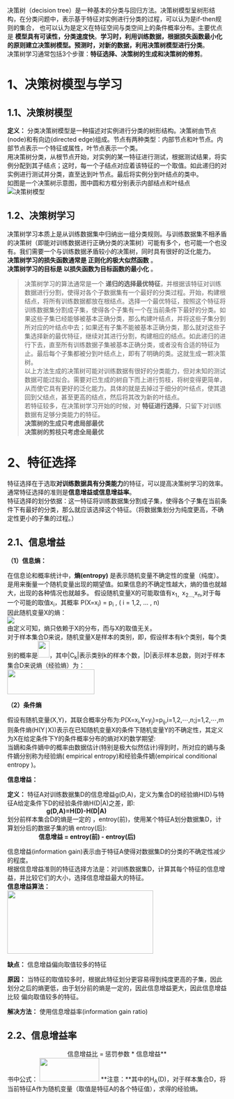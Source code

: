 决策树（decision tree）是一种基本的分类与回归方法。决策树模型呈树形结构，在分类问题中，表示基于特征对实例进行分类的过程，可以认为是if-then规则的集合，
也可以认为是定义在特征空间与类空间上的条件概率分布。主要优点是 **模型具有可读性，分类速度快**。**学习时，利用训练数据，根据损失函数最小化的原则建立决策树模型。预测时，对新的数据，利用决策树模型进行分类**。  
决策树学习通常包括3个步骤：**特征选择、决策树的生成和决策树的修剪**。  

# 1、决策树模型与学习

## 1.1、决策树模型

**定义：** 分类决策树模型是一种描述对实例进行分类的树形结构。决策树由节点(node)和有向边(directed edge)组成。节点有两种类型：内部节点和叶节点。内部节点表示一个特征或属性，叶节点表示一个类。  
用决策树分类，从根节点开始，对实例的某一特征进行测试，根据测试结果，将实例分配到其子结点；这时，每一个子结点对应着该特征的一个取值。如此递归的对实例进行测试并分类，直至达到叶节点。最后将实例分到叶结点的类中。  
如图是一个决策树示意图，图中圆和方框分别表示内部结点和叶结点  
![决策树模型](http://images0.cnblogs.com/blog/790160/201508/281727480004448.png)  
 
 ## 1.2、决策树学习
 
 决策树学习本质上是从训练数据集中归纳出一组分类规则。与训练数据集不相矛盾的决策树（即能对训练数据进行正确分类的决策树）可能有多个，也可能一个也没有。我们需要一个与训练数据矛盾较小的决策树，同时具有很好的泛化能力。    
**决策树学习的损失函数通常是 正则化的极大似然函数** 。  
**决策树学习的目标是 以损失函数为目标函数的最小化** 。    
> 决策树学习的算法通常是一个 **递归的选择最优特征**，并根据该特征对训练数据进行分割，使得对各个子数据集有一个最好的分类过程。开始，构建根结点，将所有训练数据都放在根结点。选择一个最优特征，按照这个特征将训练数据集分割成子集，使得各个子集有一个在当前条件下最好的分类。如果这些子集已经能够被基本正确分类，那么构建叶结点，并将这些子集分到所对应的叶结点中去；如果还有子集不能被基本正确分类，那么就对这些子集选择新的最优特征，继续对其进行分割，构建相应的结点。如此递归的进行下去，直至所有训练数据子集被基本正确分类，或者没有合适的特征为止。最后每个子集都被分到叶结点上，即有了明确的类。这就生成一颗决策树。  
以上方法生成的决策树可能对训练数据有很好的分类能力，但对未知的测试数据可能过拟合。需要对已生成的树自下而上进行剪枝，将树变得更简单，从而使它具有更好的泛化能力。具体的就是去掉过于细分的叶结点，使其退回到父结点，甚至更高的结点，然后将其改为新的叶结点。  
若特征较多，在决策树学习开始的时候，对 **特征进行选择**，只留下对训练数据有足够分类能力的特征。  
**决策树的生成只考虑局部最优**  
**决策树的剪枝只考虑全局最优**  

# 2、特征选择

特征选择在于选取**对训练数据具有分类能力**的特征，可以提高决策树学习的效率。通常特征选择的准则是**信息增益或信息增益率**。    
特征选择的划分依据：这一特征将训练数据集分割成子集，使得各个子集在当前条件下有最好的分类，那么就应该选择这个特征。（将数据集划分为纯度更高，不确定性更小的子集的过程。）    

## 2.1、信息增益

**（1）信息熵：** 

在信息论和概率统计中，**熵(entropy)** 是表示随机变量不确定性的度量（纯度）。是用来衡量一个随机变量出现的期望值。如果信息的不确定性越大，熵的值也就越大，出现的各种情况也就越多。
假设随机变量X的可能取值有x<sub>1，</sub>x<sub>2...,</sub>x<sub>n</sub>,对于每一个可能的取值x<sub>i</sub>，其概率 P(X=x<sub>i</sub>) = p<sub>i</sub> , ( i = 1,2, ... , n)  
因此随机变量X的熵：  
![](https://images2015.cnblogs.com/blog/1094293/201703/1094293-20170323162933986-429761079.png)  
由定义可知，熵只依赖于X的分布，而与X的取值无关。  
对于样本集合D来说，随机变量X是样本的类别，即，假设样本有k个类别，每个类别的概率是<img width="27" height="38" alt="" src="https://images2015.cnblogs.com/blog/1094293/201703/1094293-20170317131605495-1565634841.png">，其中|C<sub>k</sub>|表示类别k的样本个数，|D|表示样本总数，则对于样本集合D来说熵（经验熵）为：  
<img width="200" height="57" alt="" src="https://images2015.cnblogs.com/blog/1094293/201703/1094293-20170317154810807-1726620815.png">  

**（2）条件熵**

假设有随机变量(X,Y)，其联合概率分布为:P(X=x<sub>i</sub>,Y=y<sub>j</sub>)=p<sub>ij</sub>,i=1,2,⋯,n;j=1,2,⋯,m  
则条件熵(H(Y∣X))表示在已知随机变量X的条件下随机变量Y的不确定性，其定义为X在给定条件下Y的条件概率分布的熵对X的数学期望:  
<img alt="" src="https://img-blog.csdn.net/20141214191555257">  
当嫡和条件嫡中的概率由数据估计(特别是极大似然估计)得到时，所对应的嫡与条件嫡分别称为经验熵( empirical entropy)和经验条件嫡(empirical conditional entropy )。  

**信息增益：**

**定义：** 特征A对训练数据集D的信息增益g(D,A)，定义为集合D的经验熵H(D)与特征A给定条件下D的经验条件熵H(D|A)之差，即:  
 &emsp;   &emsp; &emsp; &emsp; &emsp;  **g(D,A)=H(D)-H(D|A)**  
划分前样本集合D的熵是一定的 ，entroy(前)，使用某个特征A划分数据集D，计算划分后的数据子集的熵 entroy(后):      
 &emsp; &emsp; &emsp; &emsp;  **信息增益 =  entroy(前) -  entroy(后)**    

信息增益(information gain)表示由于特征A使得对数据集D的分类的不确定性减少的程度。    
根据信息增益准则的特征选择方法是：对训练数据集D，计算其每个特征的信息增益，并比较它们的大小，选择信息增益最大的特征。  
**信息增益算法：**  
<img width="335" height="145"  src="http://images0.cnblogs.com/blog/790160/201508/281728022508401.png" border="0">    

**缺点：** 信息增益偏向取值较多的特征

**原因：** 当特征的取值较多时，根据此特征划分更容易得到纯度更高的子集，因此划分之后的熵更低，由于划分前的熵是一定的，因此信息增益更大，因此信息增益比较 偏向取值较多的特征。

**解决方法：** 使用信息增益率(information gain ratio)

## 2.2、信息增益率   

 <div align="center">信息增益比 = 惩罚参数 * 信息增益** </div>     
书中公式：    
 <img width="137" height="54" alt="" src="https://images2015.cnblogs.com/blog/1094293/201703/1094293-20170317133854323-1046650322.png">  
**注意：**其中的H<sub>A</sub>(D)，对于样本集合D，将当前特征A作为随机变量（取值是特征A的各个特征值），求得的经验熵。
